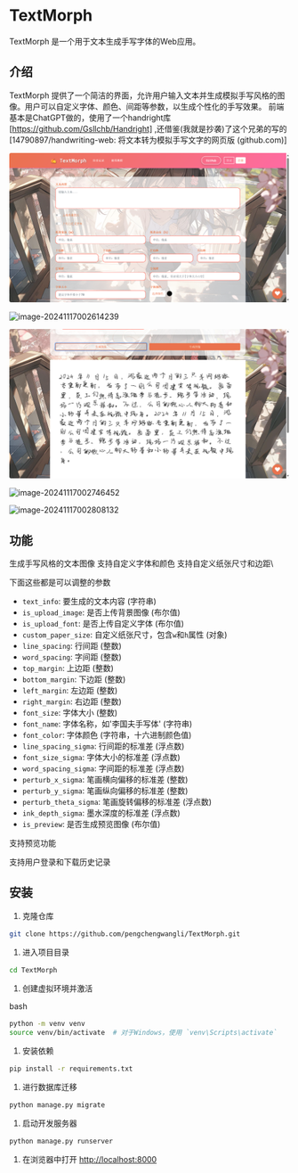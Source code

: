 # TextMorph

TextMorph 是一个用于文本生成手写字体的Web应用。

## 介绍

TextMorph 提供了一个简洁的界面，允许用户输入文本并生成模拟手写风格的图像。用户可以自定义字体、颜色、间距等参数，以生成个性化的手写效果。
前端基本是ChatGPT做的，使用了一个handright库[https://github.com/Gsllchb/Handright] ,还借鉴(我就是抄袭)了这个兄弟的写的[14790897/handwriting-web: 将文本转为模拟手写文字的网页版 (github.com)]

![image-20241117002536257](https://github.com/pengchengwangli/TextMorph/blob/master/imgs/image-20241117002536257.png)

![image-20241117002614239](https://github.com/pengchengwangli/TextMorph/blob/master/imgs/image-20241117002614239.png)

![image-20241117002843234](https://github.com/pengchengwangli/TextMorph/blob/master/imgs/image-20241117002746452.png)

![image-20241117002746452](https://github.com/pengchengwangli/TextMorph/blob/master/imgs/image-20241117002808132.png)

![image-20241117002808132](https://github.com/pengchengwangli/TextMorph/blob/master/imgs/image-20241117002843234.png)

## 功能

生成手写风格的文本图像
支持自定义字体和颜色
支持自定义纸张尺寸和边距\

下面这些都是可以调整的参数
  - `text_info`: 要生成的文本内容 (字符串)
  - `is_upload_image`: 是否上传背景图像 (布尔值)
  - `is_upload_font`: 是否上传自定义字体 (布尔值)
  - `custom_paper_size`: 自定义纸张尺寸，包含`w`和`h`属性 (对象)
  - `line_spacing`: 行间距 (整数)
  - `word_spacing`: 字间距 (整数)
  - `top_margin`: 上边距 (整数)
  - `bottom_margin`: 下边距 (整数)
  - `left_margin`: 左边距 (整数)
  - `right_margin`: 右边距 (整数)
  - `font_size`: 字体大小 (整数)
  - `font_name`: 字体名称，如'李国夫手写体' (字符串)
  - `font_color`: 字体颜色 (字符串，十六进制颜色值)
  - `line_spacing_sigma`: 行间距的标准差 (浮点数)
  - `font_size_sigma`: 字体大小的标准差 (浮点数)
  - `word_spacing_sigma`: 字间距的标准差 (浮点数)
  - `perturb_x_sigma`: 笔画横向偏移的标准差 (整数)
  - `perturb_y_sigma`: 笔画纵向偏移的标准差 (整数)
  - `perturb_theta_sigma`: 笔画旋转偏移的标准差 (浮点数)
  - `ink_depth_sigma`: 墨水深度的标准差 (浮点数)
  - `is_preview`: 是否生成预览图像 (布尔值)

支持预览功能

支持用户登录和下载历史记录

## 安装

1. 克隆仓库



```bash
git clone https://github.com/pengchengwangli/TextMorph.git
```

1. 进入项目目录



```bash
cd TextMorph
```

1. 创建虚拟环境并激活

bash

```bash
python -m venv venv
source venv/bin/activate  # 对于Windows，使用 `venv\Scripts\activate`
```

1. 安装依赖



```bash
pip install -r requirements.txt
```

1. 进行数据库迁移



```bash
python manage.py migrate
```

1. 启动开发服务器



```bash
python manage.py runserver
```

1. 在浏览器中打开 [http://localhost:8000](http://localhost:8000/)







